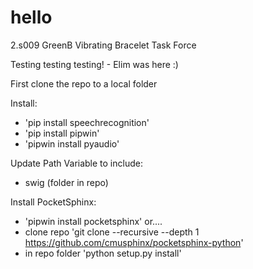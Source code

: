 # hello
2.s009 GreenB Vibrating Bracelet Task Force

Testing testing testing! - Elim was here :)

First clone the repo to a local folder

Install:
 - 'pip install speechrecognition'
 - 'pip install pipwin'
 - 'pipwin install pyaudio'

Update Path Variable to include:
 - swig (folder in repo)

Install PocketSphinx:
 - 'pipwin install pocketsphinx'
or....
 - clone repo 'git clone --recursive --depth 1 https://github.com/cmusphinx/pocketsphinx-python'
 - in repo folder 'python setup.py install'